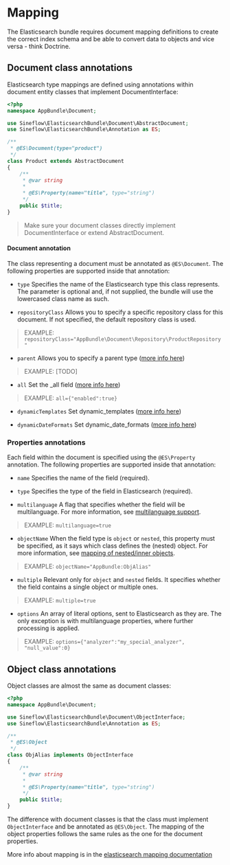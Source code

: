# Mapping

The Elasticsearch bundle requires document mapping definitions to create the correct index schema and be able to convert data to objects and vice versa - think Doctrine. 

## Document class annotations

Elasticsearch type mappings are defined using annotations within document entity classes that implement DocumentInterface:
```php
<?php
namespace AppBundle\Document;

use Sineflow\ElasticsearchBundle\Document\AbstractDocument;
use Sineflow\ElasticsearchBundle\Annotation as ES;

/**
 * @ES\Document(type="product")
 */
class Product extends AbstractDocument
{
    /**
     * @var string
     *
     * @ES\Property(name="title", type="string")
     */
    public $title;
}
```

> Make sure your document classes directly implement DocumentInterface or extend AbstractDocument.


#### Document annotation

The class representing a document must be annotated as `@ES\Document`. The following properties are supported inside that annotation:

- `type` Specifies the name of the Elasticsearch type this class represents. The parameter is optional and, if not supplied, the bundle will use the lowercased class name as such. 

- `repositoryClass` Allows you to specify a specific repository class for this document. If not specified, the default repository class is used.
> EXAMPLE: `repositoryClass="AppBundle\Document\Repository\ProductRepository"`

- `parent` Allows you to specify a parent type ([more info here](https://www.elastic.co/guide/en/elasticsearch/reference/current/mapping-parent-field.html))
> EXAMPLE: [TODO]

- `all` Set the _all field ([more info here](https://www.elastic.co/guide/en/elasticsearch/reference/current/mapping-all-field.html)) 
> EXAMPLE: `all={"enabled":true}`

- `dynamicTemplates` Set dynamic_templates ([more info here](https://www.elastic.co/guide/en/elasticsearch/reference/current/dynamic-templates.html))

- `dynamicDateFormats` Set dynamic_date_formats ([more info here](https://www.elastic.co/guide/en/elasticsearch/reference/current/dynamic-field-mapping.html#date-detection))


### Properties annotations

Each field within the document is specified using the `@ES\Property` annotation. The following properties are supported inside that annotation:

- `name` Specifies the name of the field (required).

- `type` Specifies the type of the field in Elasticsearch (required).

- `multilanguage` A flag that specifies whether the field will be multilanguage. For more information, see [multilanguage support](i18n.md).
> EXAMPLE: `multilanguage=true`

- `objectName` When the field type is `object` or `nested`, this property must be specified, as it says which class defines the (nested) object. For more information, see [mapping of nested/inner objects](objects.md).
> EXAMPLE: `objectName="AppBundle:ObjAlias"`

- `multiple` Relevant only for `object` and `nested` fields. It specifies whether the field contains a single object or multiple ones.
> EXAMPLE: `multiple=true`

- `options` An array of literal options, sent to Elasticsearch as they are. The only exception is with multilanguage properties, where further processing is applied. 
> EXAMPLE: `options={"analyzer":"my_special_analyzer", "null_value":0}`

## Object class annotations

Object classes are almost the same as document classes:

```php
<?php
namespace AppBundle\Document;

use Sineflow\ElasticsearchBundle\Document\ObjectInterface;
use Sineflow\ElasticsearchBundle\Annotation as ES;

/**
 * @ES\Object
 */
class ObjAlias implements ObjectInterface
{
    /**
     * @var string
     *
     * @ES\Property(name="title", type="string")
     */
    public $title;
}
```

The difference with document classes is that the class must implement `ObjectInterface` and be annotated as `@ES\Object`. The mapping of the object properties follows the same rules as the one for the document properties.

More info about mapping is in the [elasticsearch mapping documentation](https://www.elastic.co/guide/en/elasticsearch/reference/current/mapping.html)

